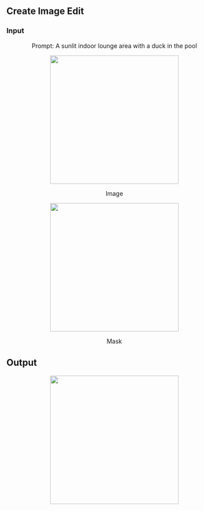 ## Create Image Edit

### Input

<div align="center">
    <p>Prompt: A sunlit indoor lounge area with a duck in the pool</p>
</div>

<div align="center">
    <img width="300" src="https://raw.githubusercontent.com/64bit/async-openai/assets/create-image-edit/sunlit_lounge.png" />
    <p>Image</p>
    <img width="300" src="https://raw.githubusercontent.com/64bit/async-openai/assets/create-image-edit/mask.png" />
    <p>Mask</p>
</div>

## Output

<div align="center">
    <img width="300" src="https://raw.githubusercontent.com/64bit/async-openai/assets/create-image-edit/img-1.png" />
</div>
